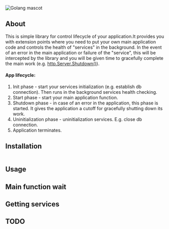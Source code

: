 ![Golang mascot](https://listimg.pinclipart.com/picdir/s/571-5718150_go-clipart.png)

## About

This is simple library for control lifecycle of your application.It provides you with extension points where you need to
put your own main application code and controls the health of "services" in the background. In the event of an error in
the main application or failure of the "service", this will be intercepted by the library and you will be given time to
gracefully complete the main work (e.g. [http.Server.Shutdown()](https://pkg.go.dev/net/http#Server.Shutdown)).

#### App lifecycle:

1. Init phase - start your services initialization (e.g. establish db connection). Then runs in the background
   services health checking.
2. Start phase - start your main application function.
3. Shutdown phase - in case of an error in the application, this phase is started. It gives the application a cutoff for
   gracefully shutting down its work.
4. Uninitialization phase - uninitialization services. E.g. close db connection.
5. Application terminates.

## Installation

```shell

```

## Usage

## Main function wait

## Getting services

## TODO